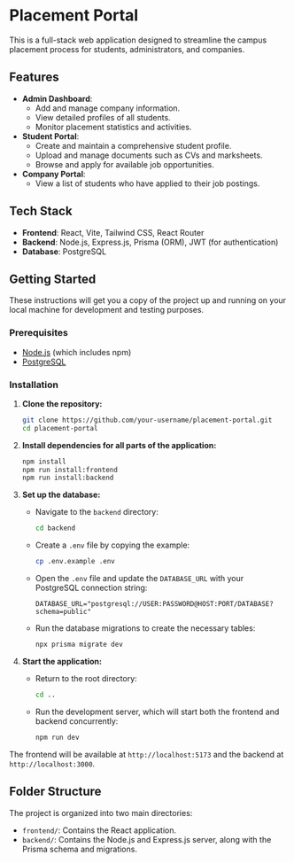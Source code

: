 # Placement Portal

This is a full-stack web application designed to streamline the campus placement process for students, administrators, and companies.

## Features

*   **Admin Dashboard**:
    *   Add and manage company information.
    *   View detailed profiles of all students.
    *   Monitor placement statistics and activities.
*   **Student Portal**:
    *   Create and maintain a comprehensive student profile.
    *   Upload and manage documents such as CVs and marksheets.
    *   Browse and apply for available job opportunities.
*   **Company Portal**:
    *   View a list of students who have applied to their job postings.

## Tech Stack

*   **Frontend**: React, Vite, Tailwind CSS, React Router
*   **Backend**: Node.js, Express.js, Prisma (ORM), JWT (for authentication)
*   **Database**: PostgreSQL

## Getting Started

These instructions will get you a copy of the project up and running on your local machine for development and testing purposes.

### Prerequisites

*   [Node.js](https://nodejs.org/) (which includes npm)
*   [PostgreSQL](https://www.postgresql.org/download/)

### Installation

1.  **Clone the repository:**
    ```sh
    git clone https://github.com/your-username/placement-portal.git
    cd placement-portal
    ```

2.  **Install dependencies for all parts of the application:**
    ```sh
    npm install
    npm run install:frontend
    npm run install:backend
    ```

3.  **Set up the database:**
    *   Navigate to the `backend` directory:
        ```sh
        cd backend
        ```
    *   Create a `.env` file by copying the example:
        ```sh
        cp .env.example .env
        ```
    *   Open the `.env` file and update the `DATABASE_URL` with your PostgreSQL connection string:
        ```
        DATABASE_URL="postgresql://USER:PASSWORD@HOST:PORT/DATABASE?schema=public"
        ```
    *   Run the database migrations to create the necessary tables:
        ```sh
        npx prisma migrate dev
        ```

4.  **Start the application:**
    *   Return to the root directory:
        ```sh
        cd ..
        ```
    *   Run the development server, which will start both the frontend and backend concurrently:
        ```sh
        npm run dev
        ```

The frontend will be available at `http://localhost:5173` and the backend at `http://localhost:3000`.

## Folder Structure

The project is organized into two main directories:

*   `frontend/`: Contains the React application.
*   `backend/`: Contains the Node.js and Express.js server, along with the Prisma schema and migrations.

